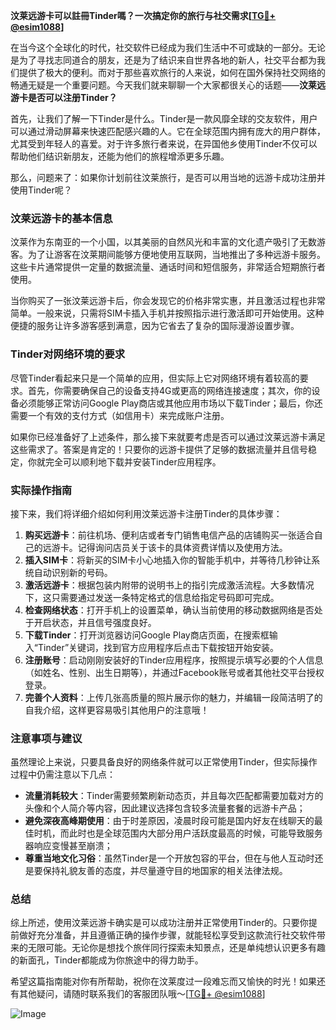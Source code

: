 **汶莱远游卡可以註冊Tinder嗎？一次搞定你的旅行与社交需求[[TG💪+ @esim1088](https://t.me/s/esim1088)]**

在当今这个全球化的时代，社交软件已经成为我们生活中不可或缺的一部分。无论是为了寻找志同道合的朋友，还是为了结识来自世界各地的新人，社交平台都为我们提供了极大的便利。而对于那些喜欢旅行的人来说，如何在国外保持社交网络的畅通无疑是一个重要问题。今天我们就来聊聊一个大家都很关心的话题——**汶莱远游卡是否可以注册Tinder？**

首先，让我们了解一下Tinder是什么。Tinder是一款风靡全球的交友软件，用户可以通过滑动屏幕来快速匹配感兴趣的人。它在全球范围内拥有庞大的用户群体，尤其受到年轻人的喜爱。对于许多旅行者来说，在异国他乡使用Tinder不仅可以帮助他们结识新朋友，还能为他们的旅程增添更多乐趣。

那么，问题来了：如果你计划前往汶莱旅行，是否可以用当地的远游卡成功注册并使用Tinder呢？

### 汶莱远游卡的基本信息

汶莱作为东南亚的一个小国，以其美丽的自然风光和丰富的文化遗产吸引了无数游客。为了让游客在汶莱期间能够方便地使用互联网，当地推出了多种远游卡服务。这些卡片通常提供一定量的数据流量、通话时间和短信服务，非常适合短期旅行者使用。

当你购买了一张汶莱远游卡后，你会发现它的价格非常实惠，并且激活过程也非常简单。一般来说，只需将SIM卡插入手机并按照指示进行激活即可开始使用。这种便捷的服务让许多游客感到满意，因为它省去了复杂的国际漫游设置步骤。

### Tinder对网络环境的要求

尽管Tinder看起来只是一个简单的应用，但实际上它对网络环境有着较高的要求。首先，你需要确保自己的设备支持4G或更高的网络连接速度；其次，你的设备必须能够正常访问Google Play商店或其他应用市场以下载Tinder；最后，你还需要一个有效的支付方式（如信用卡）来完成账户注册。

如果你已经准备好了上述条件，那么接下来就要考虑是否可以通过汶莱远游卡满足这些需求了。答案是肯定的！只要你的远游卡提供了足够的数据流量并且信号稳定，你就完全可以顺利地下载并安装Tinder应用程序。

### 实际操作指南

接下来，我们将详细介绍如何利用汶莱远游卡注册Tinder的具体步骤：

1. **购买远游卡**：前往机场、便利店或者专门销售电信产品的店铺购买一张适合自己的远游卡。记得询问店员关于该卡的具体资费详情以及使用方法。
2. **插入SIM卡**：将新买的SIM卡小心地插入你的智能手机中，并等待几秒钟让系统自动识别新的号码。
3. **激活远游卡**：根据包装内附带的说明书上的指引完成激活流程。大多数情况下，这只需要通过发送一条特定格式的信息给指定号码即可完成。
4. **检查网络状态**：打开手机上的设置菜单，确认当前使用的移动数据网络是否处于开启状态，并且信号强度良好。
5. **下载Tinder**：打开浏览器访问Google Play商店页面，在搜索框输入“Tinder”关键词，找到官方应用程序后点击下载按钮开始安装。
6. **注册账号**：启动刚刚安装好的Tinder应用程序，按照提示填写必要的个人信息（如姓名、性别、出生日期等），并通过Facebook账号或者其他社交平台授权登录。
7. **完善个人资料**：上传几张高质量的照片展示你的魅力，并编辑一段简洁明了的自我介绍，这样更容易吸引其他用户的注意哦！

### 注意事项与建议

虽然理论上来说，只要具备良好的网络条件就可以正常使用Tinder，但实际操作过程中仍需注意以下几点：

- **流量消耗较大**：Tinder需要频繁刷新动态页，并且每次匹配都需要加载对方的头像和个人简介等内容，因此建议选择包含较多流量套餐的远游卡产品；
- **避免深夜高峰期使用**：由于时差原因，凌晨时段可能是国内好友在线聊天的最佳时机，而此时也是全球范围内大部分用户活跃度最高的时候，可能导致服务器响应变慢甚至崩溃；
- **尊重当地文化习俗**：虽然Tinder是一个开放包容的平台，但在与他人互动时还是要保持礼貌友善的态度，并尽量遵守目的地国家的相关法律法规。

### 总结

综上所述，使用汶莱远游卡确实是可以成功注册并正常使用Tinder的。只要你提前做好充分准备，并且遵循正确的操作步骤，就能轻松享受到这款流行社交软件带来的无限可能。无论你是想找个旅伴同行探索未知景点，还是单纯想认识更多有趣的新面孔，Tinder都能成为你旅途中的得力助手。

希望这篇指南能对你有所帮助，祝你在汶莱度过一段难忘而又愉快的时光！如果还有其他疑问，请随时联系我们的客服团队哦～[[TG💪+ @esim1088](https://t.me/s/esim1088)]

![Image](https://i.postimg.cc/4NQfJmqS/Snipaste-2025-05-13-00-14-12.png)